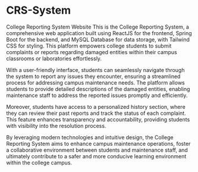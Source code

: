 # CRS-System
College Reporting System Website
This is the College Reporting System, a comprehensive web application built using ReactJS for the frontend, Spring Boot for the backend, and MySQL Database for data storage, with Tailwind CSS for styling. This platform empowers college students to submit complaints or reports regarding damaged entities within their campus classrooms or laboratories effortlessly.

With a user-friendly interface, students can seamlessly navigate through the system to report any issues they encounter, ensuring a streamlined process for addressing campus maintenance needs. The platform allows students to provide detailed descriptions of the damaged entities, enabling maintenance staff to address the reported issues promptly and efficiently.

Moreover, students have access to a personalized history section, where they can review their past reports and track the status of each complaint. This feature enhances transparency and accountability, providing students with visibility into the resolution process.

By leveraging modern technologies and intuitive design, the College Reporting System aims to enhance campus maintenance operations, foster a collaborative environment between students and maintenance staff, and ultimately contribute to a safer and more conducive learning environment within the college campus.
